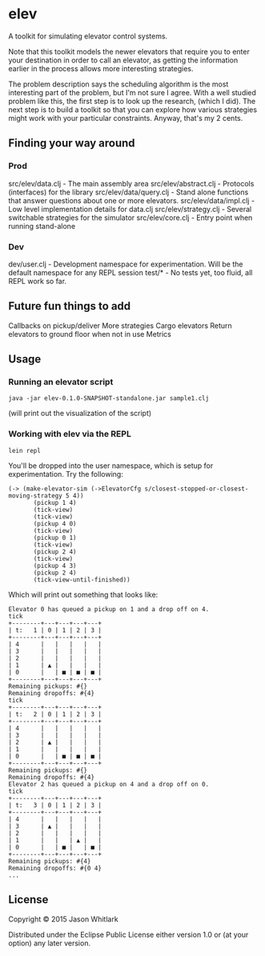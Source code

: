 # elev

A toolkit for simulating elevator control systems.

Note that this toolkit models the newer elevators that require you to
enter your destination in order to call an elevator, as getting the
information earlier in the process allows more interesting strategies.

The problem description says the scheduling algorithm is the most
interesting part of the problem, but I'm not sure I agree. With a well
studied problem like this, the first step is to look up the research,
(which I did). The next step is to build a toolkit so that you can
explore how various strategies might work with your particular
constraints. Anyway, that's my 2 cents.

## Finding your way around

### Prod
src/elev/data.clj - The main assembly area
src/elev/abstract.clj - Protocols (interfaces) for the library
src/elev/data/query.clj - Stand alone functions that answer questions about one or more elevators.
src/elev/data/impl.clj - Low level implementation details for data.clj
src/elev/strategy.clj - Several switchable strategies for the simulator
src/elev/core.clj - Entry point when running stand-alone

### Dev
dev/user.clj - Development namespace for experimentation. Will be the default namespace for any REPL session
test/* - No tests yet, too fluid, all REPL work so far.

## Future fun things to add

Callbacks on pickup/deliver
More strategies
Cargo elevators
Return elevators to ground floor when not in use
Metrics

## Usage

### Running an elevator script
    java -jar elev-0.1.0-SNAPSHOT-standalone.jar sample1.clj

(will print out the visualization of the script)

### Working with elev via the REPL

    lein repl

You'll be dropped into the user namespace, which is setup for experimentation. Try the following:



    (-> (make-elevator-sim (->ElevatorCfg s/closest-stopped-or-closest-moving-strategy 5 4))
           (pickup 1 4)
           (tick-view)
           (tick-view)
           (pickup 4 0)
           (tick-view)
           (pickup 0 1)
           (tick-view)
           (pickup 2 4)
           (tick-view)
           (pickup 4 3)
           (pickup 2 4)
           (tick-view-until-finished))

Which will print out something that looks like:


    Elevator 0 has queued a pickup on 1 and a drop off on 4.
    tick
    +--------+---+---+---+---+
    | t:   1 | 0 | 1 | 2 | 3 |
    +--------+---+---+---+---+
    | 4      |   |   |   |   |
    | 3      |   |   |   |   |
    | 2      |   |   |   |   |
    | 1      | ▲ |   |   |   |
    | 0      |   | ■ | ■ | ■ |
    +--------+---+---+---+---+
    Remaining pickups: #{}
    Remaining dropoffs: #{4}
    tick
    +--------+---+---+---+---+
    | t:   2 | 0 | 1 | 2 | 3 |
    +--------+---+---+---+---+
    | 4      |   |   |   |   |
    | 3      |   |   |   |   |
    | 2      | ▲ |   |   |   |
    | 1      |   |   |   |   |
    | 0      |   | ■ | ■ | ■ |
    +--------+---+---+---+---+
    Remaining pickups: #{}
    Remaining dropoffs: #{4}
    Elevator 2 has queued a pickup on 4 and a drop off on 0.
    tick
    +--------+---+---+---+---+
    | t:   3 | 0 | 1 | 2 | 3 |
    +--------+---+---+---+---+
    | 4      |   |   |   |   |
    | 3      | ▲ |   |   |   |
    | 2      |   |   |   |   |
    | 1      |   |   | ▲ |   |
    | 0      |   | ■ |   | ■ |
    +--------+---+---+---+---+
    Remaining pickups: #{4}
    Remaining dropoffs: #{0 4}
    ...


## License

Copyright © 2015 Jason Whitlark

Distributed under the Eclipse Public License either version 1.0 or (at
your option) any later version.
